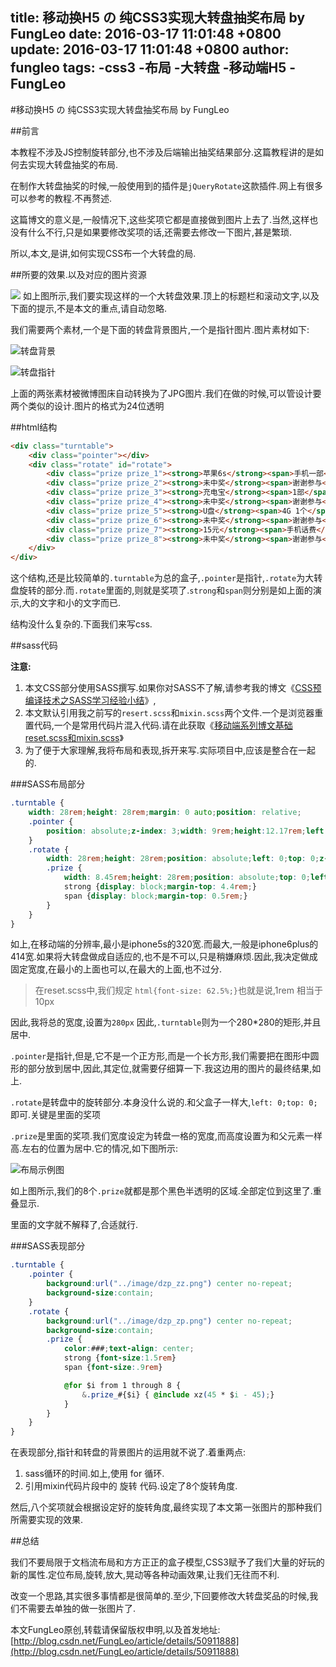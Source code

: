 title: 移动换H5 の 纯CSS3实现大转盘抽奖布局 by FungLeo
date: 2016-03-17 11:01:48 +0800
update: 2016-03-17 11:01:48 +0800
author: fungleo
tags:
    -css3
    -布局
    -大转盘
    -移动端H5
    -FungLeo
---

#移动换H5 の 纯CSS3实现大转盘抽奖布局 by FungLeo

##前言

本教程不涉及JS控制旋转部分,也不涉及后端输出抽奖结果部分.这篇教程讲的是如何去实现大转盘抽奖的布局.

在制作大转盘抽奖的时候,一般使用到的插件是`jQueryRotate`这款插件.网上有很多可以参考的教程.不再赘述.

这篇博文的意义是,一般情况下,这些奖项它都是直接做到图片上去了.当然,这样也没有什么不行,只是如果要修改奖项的话,还需要去修改一下图片,甚是繁琐.

所以,本文,是讲,如何实现CSS布一个大转盘的局.

##所要的效果.以及对应的图片资源

![](https://raw.githubusercontent.com/fengcms/articles/master/image/6f/578f65f6476ee300b480f5b2080390.jpg)
如上图所示,我们要实现这样的一个大转盘效果.顶上的标题栏和滚动文字,以及下面的提示,不是本文的重点,请自动忽略.

我们需要两个素材,一个是下面的转盘背景图片,一个是指针图片.图片素材如下:

![](https://raw.githubusercontent.com/fengcms/articles/master/image/65/22dfc9400820bd8ddd9507531187be.jpg)转盘背景

![](https://raw.githubusercontent.com/fengcms/articles/master/image/8c/d467426ca650379a3118d46cfb5b36.jpg)转盘指针

上面的两张素材被微博图床自动转换为了JPG图片.我们在做的时候,可以管设计要两个类似的设计.图片的格式为24位透明

##html结构

```html
<div class="turntable">
    <div class="pointer"></div>
    <div class="rotate" id="rotate">
        <div class="prize prize_1"><strong>苹果6s</strong><span>手机一部</span></div>
        <div class="prize prize_2"><strong>未中奖</strong><span>谢谢参与</span></div>
        <div class="prize prize_3"><strong>充电宝</strong><span>1部</span></div>
        <div class="prize prize_4"><strong>未中奖</strong><span>谢谢参与</span></div>
        <div class="prize prize_5"><strong>U盘</strong><span>4G 1个</span></div>
        <div class="prize prize_6"><strong>未中奖</strong><span>谢谢参与</span></div>
        <div class="prize prize_7"><strong>15元</strong><span>手机话费</span></div>
        <div class="prize prize_8"><strong>未中奖</strong><span>谢谢参与</span></div>
    </div>
</div>
```
这个结构,还是比较简单的`.turntable`为总的盒子,`.pointer`是指针,`.rotate`为大转盘旋转的部分.而`.rotate`里面的,则就是奖项了.`strong`和`span`则分别是如上面的演示,大的文字和小的文字而已.

结构没什么复杂的.下面我们来写css.

##sass代码

**注意:**
1. 本文CSS部分使用SASS撰写.如果你对SASS不了解,请参考我的博文《[CSS预编译技术之SASS学习经验小结](http://blog.csdn.net/fungleo/article/details/50851192)》,
2. 本文默认引用我之前写的`resert.scss`和`mixin.scss`两个文件.一个是浏览器重置代码,一个是常用代码片混入代码.请在此获取《[移动端系列博文基础reset.scss和mixin.scss](http://blog.csdn.net/fungleo/article/details/50877720)》
3. 为了便于大家理解,我将布局和表现,拆开来写.实际项目中,应该是整合在一起的.

###SASS布局部分

```css
.turntable {
    width: 28rem;height: 28rem;margin: 0 auto;position: relative;
    .pointer {
        position: absolute;z-index: 3;width: 9rem;height:12.17rem;left: 9.5rem;bottom: 9.5rem;
    }
    .rotate {
        width: 28rem;height: 28rem;position: absolute;left: 0;top: 0;z-index: 2;
        .prize {
            width: 8.45rem;height: 28rem;position: absolute;top: 0;left: 9.775rem;
            strong {display: block;margin-top: 4.4rem;}
            span {display: block;margin-top: 0.5rem;}
        }
    }
}
```

如上,在移动端的分辨率,最小是iphone5s的320宽.而最大,一般是iphone6plus的414宽.如果将大转盘做成自适应的,也不是不可以,只是稍嫌麻烦.因此,我决定做成固定宽度,在最小的上面也可以,在最大的上面,也不过分.

>在reset.scss中,我们规定 `html{font-size: 62.5%;}`也就是说,1rem 相当于 10px

因此,我将总的宽度,设置为`280px` 因此,`.turntable`则为一个280*280的矩形,并且居中.

`.pointer`是指针,但是,它不是一个正方形,而是一个长方形,我们需要把在图形中圆形的部分放到居中,因此,其定位,就需要仔细算一下.我这边用的图片的最终结果,如上.

`.rotate`是转盘中的旋转部分.本身没什么说的.和父盒子一样大,`left: 0;top: 0;`即可.关键是里面的奖项

`.prize`是里面的奖项.我们宽度设定为转盘一格的宽度,而高度设置为和父元素一样高.左右的位置为居中.它的情况,如下图所示:

![](https://raw.githubusercontent.com/fengcms/articles/master/image/8b/7558ffc6366b7f4ea627ca24cd1692.jpg)布局示例图

如上图所示,我们的8个`.prize`就都是那个黑色半透明的区域.全部定位到这里了.重叠显示.

里面的文字就不解释了,合适就行.

###SASS表现部分

```css
.turntable {
    .pointer {
        background:url("../image/dzp_zz.png") center no-repeat;
        background-size:contain;
    }
    .rotate {
        background:url("../image/dzp_zp.png") center no-repeat;
        background-size:contain;
        .prize {
            color:###;text-align: center;
            strong {font-size:1.5rem}
            span {font-size:.9rem}

            @for $i from 1 through 8 {
                &.prize_#{$i} { @include xz(45 * $i - 45);}
            }
        }
    }
}
```

在表现部分,指针和转盘的背景图片的运用就不说了.着重两点:

1. sass循环的时间.如上,使用 for 循环.
2. 引用mixin代码片段中的 旋转 代码.设定了8个旋转角度.

然后,八个奖项就会根据设定好的旋转角度,最终实现了本文第一张图片的那种我们所需要实现的效果.

##总结

我们不要局限于文档流布局和方方正正的盒子模型,CSS3赋予了我们大量的好玩的新的属性.定位布局,旋转,放大,晃动等各种动画效果,让我们无往而不利.

改变一个思路,其实很多事情都是很简单的.至少,下回要修改大转盘奖品的时候,我们不需要去单独的做一张图片了.

本文FungLeo原创,转载请保留版权申明,以及首发地址:[http://blog.csdn.net/FungLeo/article/details/50911888](http://blog.csdn.net/FungLeo/article/details/50911888)